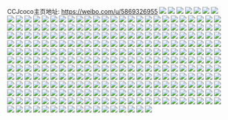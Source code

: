 CCJcoco主页地址: https://weibo.com/u/5869326955 
![](https://wx4.sinaimg.cn/mw2000/006pd63Ngy1h90aq7njvzj32122mdnpd.jpg) 
![](https://wx4.sinaimg.cn/mw2000/006pd63Ngy1h90aq57d75j32152sb4qr.jpg) 
![](https://wx4.sinaimg.cn/mw2000/006pd63Ngy1h90aqal8ekj32c03407wj.jpg) 
![](https://wx4.sinaimg.cn/mw2000/006pd63Ngy1h90aqf4ehrj32632st4qs.jpg) 
![](https://wx4.sinaimg.cn/mw2000/006pd63Ngy1h90aqi2k0nj32c03401ky.jpg) 
![](https://wx4.sinaimg.cn/mw2000/006pd63Ngy1h90aqjzoi2j32c035ikjo.jpg) 
![](https://wx4.sinaimg.cn/mw2000/006pd63Ngy1h90aqlf520j32c02w2u0y.jpg) 
![](https://wx4.sinaimg.cn/mw2000/006pd63Ngy1h90aqoe5ymj32b82lgqv7.jpg) 
![](https://wx4.sinaimg.cn/mw2000/006pd63Ngy1h90aqqhooij31z22qgb2b.jpg) 
![](https://wx4.sinaimg.cn/mw2000/006pd63Ngy1h904kbyiicj30u018v799.jpg) 
![](https://wx4.sinaimg.cn/mw2000/006pd63Ngy1h904kctoxnj30u015tjvs.jpg) 
![](https://wx4.sinaimg.cn/mw2000/006pd63Ngy1h904kb2665j30ym0u0te7.jpg) 
![](https://wx4.sinaimg.cn/mw2000/006pd63Ngy1h904kdmipoj30u0191n20.jpg) 
![](https://wx4.sinaimg.cn/mw2000/006pd63Ngy1h904ke9ielj30u0191799.jpg) 
![](https://wx4.sinaimg.cn/mw2000/006pd63Ngy1h904l7smjvj30ut0u0tdd.jpg) 
![](https://wx4.sinaimg.cn/mw2000/006pd63Ngy1h904l85apfj30u019178r.jpg) 
![](https://wx4.sinaimg.cn/mw2000/006pd63Ngy1h8x3lpt2alj31xx2ohe81.jpg) 
![](https://wx4.sinaimg.cn/mw2000/006pd63Ngy1h8x3loqvghj322439bb29.jpg) 
![](https://wx4.sinaimg.cn/mw2000/006pd63Ngy1h8x3lqgqhej30u015lq7o.jpg) 
![](https://wx4.sinaimg.cn/mw2000/006pd63Ngy1h8x3m4kbncj30u0174ak1.jpg) 
![](https://wx4.sinaimg.cn/mw2000/006pd63Ngy1h8x3mf0ii6j321037ke81.jpg) 
![](https://wx4.sinaimg.cn/mw2000/006pd63Ngy1h8wvnbr777j30u0111jws.jpg) 
![](https://wx4.sinaimg.cn/mw2000/006pd63Ngy1h8wvnexh73j30u01eejxb.jpg) 
![](https://wx4.sinaimg.cn/mw2000/006pd63Ngy1h8wvnleys7j30u014mk8r.jpg) 
![](https://wx4.sinaimg.cn/mw2000/006pd63Ngy1h8wvnn1w8qj30u0140agz.jpg) 
![](https://wx4.sinaimg.cn/mw2000/006pd63Ngy1h8wvnq02l9j30u014gn8x.jpg) 
![](https://wx4.sinaimg.cn/mw2000/006pd63Ngy1h8ubdj8iv9j30u011517y.jpg) 
![](https://wx4.sinaimg.cn/mw2000/006pd63Ngy1h8ubdkqob8j30u014014j.jpg) 
![](https://wx4.sinaimg.cn/mw2000/006pd63Ngy1h8ubdm9ngoj30u010djzz.jpg) 
![](https://wx4.sinaimg.cn/mw2000/006pd63Ngy1h8ubdi7xyoj30u0110dp7.jpg) 
![](https://wx4.sinaimg.cn/mw2000/006pd63Ngy1h8ubdnbci9j30u019tdpj.jpg) 
![](https://wx4.sinaimg.cn/mw2000/006pd63Ngy1h8ubdo3q81j30u015g485.jpg) 
![](https://wx4.sinaimg.cn/mw2000/006pd63Ngy1h8uavdioz1j30u00z2jwf.jpg) 
![](https://wx4.sinaimg.cn/mw2000/006pd63Ngy1h8uave56n9j30u01407ay.jpg) 
![](https://wx4.sinaimg.cn/mw2000/006pd63Ngy1h8uavcwc2pj30u011wgvi.jpg) 
![](https://wx4.sinaimg.cn/mw2000/006pd63Ngy1h8uavf9926j30u0140apc.jpg) 
![](https://wx4.sinaimg.cn/mw2000/006pd63Ngy1h8uavgurmpj30u014o7de.jpg) 
![](https://wx4.sinaimg.cn/mw2000/006pd63Ngy1h8uavq4m2gj30u015vagz.jpg) 
![](https://wx4.sinaimg.cn/mw2000/006pd63Ngy1h8uavjk5z9j30u015ods3.jpg) 
![](https://wx4.sinaimg.cn/mw2000/006pd63Ngy1h8se8o78ouj31sc2ds7wh.jpg) 
![](https://wx4.sinaimg.cn/mw2000/006pd63Nly1h8lzfo6ha4j30u011lwnr.jpg) 
![](https://wx4.sinaimg.cn/mw2000/006pd63Nly1h8lzfedmlsj30u0140gun.jpg) 
![](https://wx4.sinaimg.cn/mw2000/006pd63Nly1h8lzfzgsaxj30u012x46r.jpg) 
![](https://wx4.sinaimg.cn/mw2000/006pd63Nly1h8lzhsipkzj30u014046m.jpg) 
![](https://wx4.sinaimg.cn/mw2000/006pd63Ngy1h8j553e4fxj31mq2dr1kx.jpg) 
![](https://wx4.sinaimg.cn/mw2000/006pd63Ngy1h8j5528nbyj336c2drb2a.jpg) 
![](https://wx4.sinaimg.cn/mw2000/006pd63Ngy1h8j558mipuj336c2dr7wk.jpg) 
![](https://wx4.sinaimg.cn/mw2000/006pd63Ngy1h8j55anm3jj31o02807wi.jpg) 
![](https://wx4.sinaimg.cn/mw2000/006pd63Ngy1h8j55ca27rj31o02804qq.jpg) 
![](https://wx4.sinaimg.cn/mw2000/006pd63Ngy1h8j55fyutfj336c2drqv6.jpg) 
![](https://wx4.sinaimg.cn/mw2000/006pd63Ngy1h8j55dlms4j32ak2so4qq.jpg) 
![](https://wx4.sinaimg.cn/mw2000/006pd63Ngy1h8j555uqn2j336c36ckjo.jpg) 
![](https://wx4.sinaimg.cn/mw2000/006pd63Ngy1h8fmja9kzzj31hw256kjl.jpg) 
![](https://wx4.sinaimg.cn/mw2000/006pd63Ngy1h8fmjbwfxvj31o0280u0x.jpg) 
![](https://wx4.sinaimg.cn/mw2000/006pd63Ngy1h8br6tyo0cj30u0161gt2.jpg) 
![](https://wx4.sinaimg.cn/mw2000/006pd63Ngy1h8bq5z4xnkj30u0189wog.jpg) 
![](https://wx4.sinaimg.cn/mw2000/006pd63Ngy1h8bq63cu47j30u016zqbh.jpg) 
![](https://wx4.sinaimg.cn/mw2000/006pd63Ngy1h8bq62oxpcj30u0140wk0.jpg) 
![](https://wx4.sinaimg.cn/mw2000/006pd63Ngy1h8bq64642uj30u01407ax.jpg) 
![](https://wx4.sinaimg.cn/mw2000/006pd63Ngy1h8bq64wdksj30u012ydng.jpg) 
![](https://wx4.sinaimg.cn/mw2000/006pd63Ngy1h8bq65plp5j30u012pjzc.jpg) 
![](https://wx4.sinaimg.cn/mw2000/006pd63Ngy1h843w2q2z8j31o0280x6p.jpg) 
![](https://wx4.sinaimg.cn/mw2000/006pd63Ngy1h843vyi6d4j30zk1bfn4u.jpg) 
![](https://wx4.sinaimg.cn/mw2000/006pd63Ngy1h843w39ihmj30u0140qaq.jpg) 
![](https://wx4.sinaimg.cn/mw2000/006pd63Ngy1h843w3qg78j30u0140q8m.jpg) 
![](https://wx4.sinaimg.cn/mw2000/006pd63Ngy1h843w0kq2rj32801o07wi.jpg) 
![](https://wx4.sinaimg.cn/mw2000/006pd63Ngy1h843w4201hj31400u0k21.jpg) 
![](https://wx4.sinaimg.cn/mw2000/006pd63Ngy1h843w6zuknj33402c0npf.jpg) 
![](https://wx4.sinaimg.cn/mw2000/006pd63Ngy1h843wcyhrlj33402c07wj.jpg) 
![](https://wx4.sinaimg.cn/mw2000/006pd63Ngy1h843wa8n69j32c0340kjn.jpg) 
![](https://wx4.sinaimg.cn/mw2000/006pd63Ngy1h7zfoya0zsj32c038eqv6.jpg) 
![](https://wx4.sinaimg.cn/mw2000/006pd63Ngy1h7zfowrltvj32c0340e82.jpg) 
![](https://wx4.sinaimg.cn/mw2000/006pd63Ngy1h7zfp3946sj32as36c1l0.jpg) 
![](https://wx4.sinaimg.cn/mw2000/006pd63Ngy1h7zfp60lkpj32c036au0y.jpg) 
![](https://wx4.sinaimg.cn/mw2000/006pd63Ngy1h7ypy4fy2mj32ai3587wj.jpg) 
![](https://wx4.sinaimg.cn/mw2000/006pd63Ngy1h7ypya7qo7j326j33mnpf.jpg) 
![](https://wx4.sinaimg.cn/mw2000/006pd63Ngy1h7ypyfya5ij32bq36cx6q.jpg) 
![](https://wx4.sinaimg.cn/mw2000/006pd63Ngy1h7ypy0pvawj32422f24qq.jpg) 
![](https://wx4.sinaimg.cn/mw2000/006pd63Ngy1h7ypyice8xj32c02u1qv6.jpg) 
![](https://wx4.sinaimg.cn/mw2000/006pd63Ngy1h7ypykmg9dj328m2xtnpe.jpg) 
![](https://wx4.sinaimg.cn/mw2000/006pd63Ngy1h7ypysbfjsj32c0340kjn.jpg) 
![](https://wx4.sinaimg.cn/mw2000/006pd63Ngy1h7xz9b2wq7j30u0140an8.jpg) 
![](https://wx4.sinaimg.cn/mw2000/006pd63Ngy1h7xz9a314lj30u0140dq8.jpg) 
![](https://wx4.sinaimg.cn/mw2000/006pd63Ngy1h7xz9cmzixj30u014wqbh.jpg) 
![](https://wx4.sinaimg.cn/mw2000/006pd63Ngy1h7xz9detfxj30u014046v.jpg) 
![](https://wx4.sinaimg.cn/mw2000/006pd63Ngy1h7xz9e77q6j30u0140aib.jpg) 
![](https://wx4.sinaimg.cn/mw2000/006pd63Ngy1h7xpib84yvj32c0340hdu.jpg) 
![](https://wx4.sinaimg.cn/mw2000/006pd63Ngy1h7xpii1l7dj32c0340qv9.jpg) 
![](https://wx4.sinaimg.cn/mw2000/006pd63Ngy1h7xpi4pcqkj30u01ad4ih.jpg) 
![](https://wx4.sinaimg.cn/mw2000/006pd63Ngy1h7xpimlr32j328j2rw7wi.jpg) 
![](https://wx4.sinaimg.cn/mw2000/006pd63Ngy1h7xpisjkz6j32by36ce84.jpg) 
![](https://wx4.sinaimg.cn/mw2000/006pd63Ngy1h7xpizrub5j322y2nt4qu.jpg) 
![](https://wx4.sinaimg.cn/mw2000/006pd63Ngy1h7xpj3gouqj32922rq1ky.jpg) 
![](https://wx4.sinaimg.cn/mw2000/006pd63Ngy1h7xpj718rpj32622p61ky.jpg) 
![](https://wx4.sinaimg.cn/mw2000/006pd63Ngy1h7xpjcwdhdj31wd2p5e85.jpg) 
![](https://wx4.sinaimg.cn/mw2000/006pd63Ngy1h7nlg26fbvj30u014010y.jpg) 
![](https://wx4.sinaimg.cn/mw2000/006pd63Ngy1h7nlg37tolj30u01t2qiq.jpg) 
![](https://wx4.sinaimg.cn/mw2000/006pd63Ngy1h7nlg6xec4j323l2wqkjl.jpg) 
![](https://wx4.sinaimg.cn/mw2000/006pd63Ngy1h7nlg3mhjmj30u0140wle.jpg) 
![](https://wx4.sinaimg.cn/mw2000/006pd63Ngy1h7nlg4ffxjj30u0140wog.jpg) 
![](https://wx4.sinaimg.cn/mw2000/006pd63Ngy1h7nlg42gudj30u015yn6e.jpg) 
![](https://wx4.sinaimg.cn/mw2000/006pd63Ngy1h7nlg4rsojj30ty1607ci.jpg) 
![](https://wx4.sinaimg.cn/mw2000/006pd63Ngy1h7nlg56qfzj30vk0ty43u.jpg) 
![](https://wx4.sinaimg.cn/mw2000/006pd63Ngy1h7nlg5y742j323531pkjl.jpg) 
![](https://wx4.sinaimg.cn/mw2000/006pd63Ngy1h7mq21g9xrj31nx2537wi.jpg) 
![](https://wx4.sinaimg.cn/mw2000/006pd63Ngy1h7mq1ywosej31ms22ikjl.jpg) 
![](https://wx4.sinaimg.cn/mw2000/006pd63Ngy1h7mq22uxruj31bq1wgnpd.jpg) 
![](https://wx4.sinaimg.cn/mw2000/006pd63Ngy1h7mq24rf5oj31nx2537wi.jpg) 
![](https://wx4.sinaimg.cn/mw2000/006pd63Ngy1h7mq26l1aqj31o0280b2a.jpg) 
![](https://wx4.sinaimg.cn/mw2000/006pd63Ngy1h7mq286owej33402c0hdv.jpg) 
![](https://wx4.sinaimg.cn/mw2000/006pd63Ngy1h7j2cla3n2j31o0280npd.jpg) 
![](https://wx4.sinaimg.cn/mw2000/006pd63Ngy1h7j2cj6gj9j31o0280u0x.jpg) 
![](https://wx4.sinaimg.cn/mw2000/006pd63Ngy1h7gnfyypxdj31wi2latxn.jpg) 
![](https://wx4.sinaimg.cn/mw2000/006pd63Ngy1h7gnepj3aoj31kd20whdu.jpg) 
![](https://wx4.sinaimg.cn/mw2000/006pd63Ngy1h7gnfdwcbwj328c2hr4qq.jpg) 
![](https://wx4.sinaimg.cn/mw2000/006pd63Ngy1h7fk8qcuo9j31o0280qv6.jpg) 
![](https://wx4.sinaimg.cn/mw2000/006pd63Ngy1h7fkbp825ij31560tf7da.jpg) 
![](https://wx4.sinaimg.cn/mw2000/006pd63Ngy1h7fk8sae3qj33402c0e85.jpg) 
![](https://wx4.sinaimg.cn/mw2000/006pd63Ngy1h7fk8z3tcrj313u0tutai.jpg) 
![](https://wx4.sinaimg.cn/mw2000/006pd63Ngy1h7fkafiv8qj32l61ksn9i.jpg) 
![](https://wx4.sinaimg.cn/mw2000/006pd63Ngy1h7fkajiu1jj32t32777wk.jpg) 
![](https://wx4.sinaimg.cn/mw2000/006pd63Ngy1h7fk8wqx44j32bz340npg.jpg) 
![](https://wx4.sinaimg.cn/mw2000/006pd63Ngy1h7f8bs4ijkj32c0340kjq.jpg) 
![](https://wx4.sinaimg.cn/mw2000/006pd63Ngy1h7f8bgdod2j32c0340x6u.jpg) 
![](https://wx4.sinaimg.cn/mw2000/006pd63Ngy1h7f8bvf7f0j321a2ywu10.jpg) 
![](https://wx4.sinaimg.cn/mw2000/006pd63Ngy1h7f8bxel61j31o0280qv5.jpg) 
![](https://wx4.sinaimg.cn/mw2000/006pd63Ngy1h7f8bzgpvaj31o02807wj.jpg) 
![](https://wx4.sinaimg.cn/mw2000/006pd63Ngy1h6wj8157s3j32132mte83.jpg) 
![](https://wx4.sinaimg.cn/mw2000/006pd63Ngy1h6wj82137gj31v225chdt.jpg) 
![](https://wx4.sinaimg.cn/mw2000/006pd63Ngy1h6wj84ewrij32c02jeqmx.jpg) 
![](https://wx4.sinaimg.cn/mw2000/006pd63Ngy1h6wj85gf3cj32rw1ybe82.jpg) 
![](https://wx4.sinaimg.cn/mw2000/006pd63Ngy1h6wj7xumo2j330s283hdu.jpg) 
![](https://wx4.sinaimg.cn/mw2000/006pd63Ngy1h6wj88wpn3j336c36cu11.jpg) 
![](https://wx4.sinaimg.cn/mw2000/006pd63Ngy1h6wj8bv5d0j31l636cu0z.jpg) 
![](https://wx4.sinaimg.cn/mw2000/006pd63Ngy1h6wj8de8ipj30zc1amb29.jpg) 
![](https://wx4.sinaimg.cn/mw2000/006pd63Ngy1h6wj8ehqe0j31by1qf1ky.jpg) 
![](https://wx4.sinaimg.cn/mw2000/006pd63Nly1h6ui7gazbaj32c0340npi.jpg) 
![](https://wx4.sinaimg.cn/mw2000/006pd63Nly1h6ui8d2su0j32af2unnpd.jpg) 
![](https://wx4.sinaimg.cn/mw2000/006pd63Nly1h6ui8i4xlij33402c0qv6.jpg) 
![](https://wx4.sinaimg.cn/mw2000/006pd63Nly1h6ui8kkm8pj31u32cgu0x.jpg) 
![](https://wx4.sinaimg.cn/mw2000/006pd63Nly1h6ui9fbkaij32c0340qv5.jpg) 
![](https://wx4.sinaimg.cn/mw2000/006pd63Nly1h6ui4ppiw8j32c0340qv9.jpg) 
![](https://wx4.sinaimg.cn/mw2000/006pd63Nly1h6ui9mgg4wj32c0340npd.jpg) 
![](https://wx4.sinaimg.cn/mw2000/006pd63Nly1h6uiabz7f3j32c02vrhdw.jpg) 
![](https://wx4.sinaimg.cn/mw2000/006pd63Nly1h6uiar98y0j32ay2tmb2c.jpg) 
![](https://wx4.sinaimg.cn/mw2000/006pd63Nly1h6s8k6xukrj31j71y4ttc.jpg) 
![](https://wx4.sinaimg.cn/mw2000/006pd63Nly1h6s8k4xha4j32132j5npg.jpg) 
![](https://wx4.sinaimg.cn/mw2000/006pd63Nly1h6s8k9gwedj31yw1xowru.jpg) 
![](https://wx4.sinaimg.cn/mw2000/006pd63Nly1h6s8kd3i0yj31qk2hakjn.jpg) 
![](https://wx4.sinaimg.cn/mw2000/006pd63Nly1h6s8k0ubvzj322u2l1u0y.jpg) 
![](https://wx4.sinaimg.cn/mw2000/006pd63Nly1h6s8kfx3dsj32c0340u0y.jpg) 
![](https://wx4.sinaimg.cn/mw2000/006pd63Nly1h6rckv8whrj33402db4qq.jpg) 
![](https://wx4.sinaimg.cn/mw2000/006pd63Nly1h6rcl5hvofj32ul2c0npf.jpg) 
![](https://wx4.sinaimg.cn/mw2000/006pd63Nly1h6rcl1p3oxj32dr36c7wh.jpg) 
![](https://wx4.sinaimg.cn/mw2000/006pd63Nly1h6rclg06cjj31v22ec4qp.jpg) 
![](https://wx4.sinaimg.cn/mw2000/006pd63Nly1h6rcksnkozj327y32f4qt.jpg) 
![](https://wx4.sinaimg.cn/mw2000/006pd63Nly1h6rclbn1udj325g2wlx6u.jpg) 
![](https://wx4.sinaimg.cn/mw2000/006pd63Nly1h6qnjauun9j31o028046a.jpg) 
![](https://wx4.sinaimg.cn/mw2000/006pd63Nly1h6qnjhnpmuj33402c04qt.jpg) 
![](https://wx4.sinaimg.cn/mw2000/006pd63Nly1h6qnjkyf72j31k52d9b2a.jpg) 
![](https://wx4.sinaimg.cn/mw2000/006pd63Nly1h6qnj1s6a0j32802zy7wi.jpg) 
![](https://wx4.sinaimg.cn/mw2000/006pd63Nly1h6qnjo53mdj31kn1zuwnu.jpg) 
![](https://wx4.sinaimg.cn/mw2000/006pd63Nly1h6qnjrk0c4j31k71gewv1.jpg) 
![](https://wx4.sinaimg.cn/mw2000/006pd63Nly1h6qnjxthe8j31o02801ky.jpg) 
![](https://wx4.sinaimg.cn/mw2000/006pd63Nly1h6qnkb3v3gj31gt36cqv6.jpg) 
![](https://wx4.sinaimg.cn/mw2000/006pd63Nly1h6qnkc599gj30pz1a7n07.jpg) 
![](https://wx4.sinaimg.cn/mw2000/006pd63Ngy1h6maehyh4bj32c0340b2b.jpg) 
![](https://wx4.sinaimg.cn/mw2000/006pd63Ngy1h6maeo0myzj31h11slqv5.jpg) 
![](https://wx4.sinaimg.cn/mw2000/006pd63Ngy1h6maelgwxpj31o0280gr0.jpg) 
![](https://wx4.sinaimg.cn/mw2000/006pd63Ngy1h6maeqypevj31kk280kjl.jpg) 
![](https://wx4.sinaimg.cn/mw2000/006pd63Ngy1h6maetmta7j31io2804qq.jpg) 
![](https://wx4.sinaimg.cn/mw2000/006pd63Ngy1h6hsh01w8fj32802yokjl.jpg) 
![](https://wx4.sinaimg.cn/mw2000/006pd63Ngy1h6hsh29durj31o02801kx.jpg) 
![](https://wx4.sinaimg.cn/mw2000/006pd63Ngy1h6hsgws0xrj31o027rx6q.jpg) 
![](https://wx4.sinaimg.cn/mw2000/006pd63Ngy1h622nekpt5j30u00zngwz.jpg) 
![](https://wx4.sinaimg.cn/mw2000/006pd63Ngy1h61sunnocxj32ac2yy4qt.jpg) 
![](https://wx4.sinaimg.cn/mw2000/006pd63Ngy1h61stu1359j32c0340e81.jpg) 
![](https://wx4.sinaimg.cn/mw2000/006pd63Ngy1h61styak1gj32c0340kjl.jpg) 
![](https://wx4.sinaimg.cn/mw2000/006pd63Ngy1h61sudgpnwj32c03401kx.jpg) 
![](https://wx4.sinaimg.cn/mw2000/006pd63Ngy1h61su14vayj32c03407wl.jpg) 
![](https://wx4.sinaimg.cn/mw2000/006pd63Ngy1h61su680krj324030d1kx.jpg) 
![](https://wx4.sinaimg.cn/mw2000/006pd63Ngy1h61su34ngtj32c02xee83.jpg) 
![](https://wx4.sinaimg.cn/mw2000/006pd63Ngy1h67ps4dvhtj31yj2v5x6r.jpg) 
![](https://wx4.sinaimg.cn/mw2000/006pd63Ngy1h61ebety8cj31o02807wi.jpg) 
![](https://wx4.sinaimg.cn/mw2000/006pd63Ngy1h61ebh5kjaj31jo280nkf.jpg) 
![](https://wx4.sinaimg.cn/mw2000/006pd63Ngy1h5vuwesem9j32c0340u0z.jpg) 
![](https://wx4.sinaimg.cn/mw2000/006pd63Ngy1h5vuvwq564j32c0340u0z.jpg) 
![](https://wx4.sinaimg.cn/mw2000/006pd63Ngy1h5vuwh3034j32c0356b2b.jpg) 
![](https://wx4.sinaimg.cn/mw2000/006pd63Ngy1h5vuw5yul5j32c0340qv7.jpg) 
![](https://wx4.sinaimg.cn/mw2000/006pd63Ngy1h5vuwlgnd7j32c0340nph.jpg) 
![](https://wx4.sinaimg.cn/mw2000/006pd63Ngy1h5vuwr2454j32ak2tadqr.jpg) 
![](https://wx4.sinaimg.cn/mw2000/006pd63Ngy1h5vuwulxuoj32c02s17wh.jpg) 
![](https://wx4.sinaimg.cn/mw2000/006pd63Ngy1h5vux0887mj32c030qwoy.jpg) 
![](https://wx4.sinaimg.cn/mw2000/006pd63Ngy1h5qbz30s32j30zo254n5p.jpg) 
![](https://wx4.sinaimg.cn/mw2000/006pd63Ngy1h5qb4aemqzj31o02807wh.jpg) 
![](https://wx4.sinaimg.cn/mw2000/006pd63Ngy1h5qb47ezctj31jd2dsnpd.jpg) 
![](https://wx4.sinaimg.cn/mw2000/006pd63Ngy1h5qb48ydanj31o0280hdt.jpg) 
![](https://wx4.sinaimg.cn/mw2000/006pd63Ngy1h5nxcxafccj31ye2q77wj.jpg) 
![](https://wx4.sinaimg.cn/mw2000/006pd63Ngy1h5nxcuh33oj31ik22ykjl.jpg) 
![](https://wx4.sinaimg.cn/mw2000/006pd63Ngy1h5nxd0j2vgj32692xvx6r.jpg) 
![](https://wx4.sinaimg.cn/mw2000/006pd63Ngy1h5mu1tsxpxj31o02807wi.jpg) 
![](https://wx4.sinaimg.cn/mw2000/006pd63Ngy1h5lc7d6uycj31sc2ds4qq.jpg) 
![](https://wx4.sinaimg.cn/mw2000/006pd63Ngy1h5lc7s106aj31o02804qr.jpg) 
![](https://wx4.sinaimg.cn/mw2000/006pd63Ngy1h5lc8d2x1kj31mv280e84.jpg) 
![](https://wx4.sinaimg.cn/mw2000/006pd63Ngy1h5lc8fusoij32np2511ky.jpg) 
![](https://wx4.sinaimg.cn/mw2000/006pd63Ngy1h5lc8udwzkj32c0340x6q.jpg) 
![](https://wx4.sinaimg.cn/mw2000/006pd63Ngy1h5lc72fk7fj320e32wqv7.jpg) 
![](https://wx4.sinaimg.cn/mw2000/006pd63Ngy1h5lc8wci98j32c0340b29.jpg) 
![](https://wx4.sinaimg.cn/mw2000/006pd63Ngy1h5lc8zdofnj32c0340hdu.jpg) 
![](https://wx4.sinaimg.cn/mw2000/006pd63Ngy1h5dgqgasroj30vw163wny.jpg) 
![](https://wx4.sinaimg.cn/mw2000/006pd63Ngy1h5dgqi8ohvj31ix280e81.jpg) 
![](https://wx4.sinaimg.cn/mw2000/006pd63Ngy1h5dgqk3ffdj31h5280b29.jpg) 
![](https://wx4.sinaimg.cn/mw2000/006pd63Ngy1h532bneir4j312u0lrthv.jpg) 
![](https://wx4.sinaimg.cn/mw2000/006pd63Ngy1h531up0owfj32c03401ky.jpg) 
![](https://wx4.sinaimg.cn/mw2000/006pd63Ngy1h531v25cdwj30zo254hdt.jpg) 
![](https://wx4.sinaimg.cn/mw2000/006pd63Ngy1h531ukaicwj32b522ne82.jpg) 
![](https://wx4.sinaimg.cn/mw2000/006pd63Ngy1h531ulqm5kj32c0340b2a.jpg) 
![](https://wx4.sinaimg.cn/mw2000/006pd63Ngy1h531uxglaej328x2c21kz.jpg) 
![](https://wx4.sinaimg.cn/mw2000/006pd63Ngy1h531uncujkj32c0340x6p.jpg) 
![](https://wx4.sinaimg.cn/mw2000/006pd63Ngy1h531uh84wxj32c03404qr.jpg) 
![](https://wx4.sinaimg.cn/mw2000/006pd63Ngy1h531v7e1uxj31ke22tu0x.jpg) 
![](https://wx4.sinaimg.cn/mw2000/006pd63Ngy1h4zk1tn8smj30vr0zuwyi.jpg) 
![](https://wx4.sinaimg.cn/mw2000/006pd63Ngy1h4zk1vwattj32c03404qq.jpg) 
![](https://wx4.sinaimg.cn/mw2000/006pd63Ngy1h4zk1utvpij31621kle81.jpg) 
![](https://wx4.sinaimg.cn/mw2000/006pd63Ngy1h4zk209e0rj31yc2pm7wm.jpg) 
![](https://wx4.sinaimg.cn/mw2000/006pd63Ngy1h4zk22qwqfj31m027t4qq.jpg) 
![](https://wx4.sinaimg.cn/mw2000/006pd63Ngy1h4zk25l5ofj31pi2kf4qr.jpg) 
![](https://wx4.sinaimg.cn/mw2000/006pd63Ngy1h4zwdposlyj31lw23iqv6.jpg) 
![](https://wx4.sinaimg.cn/mw2000/006pd63Ngy1h4zwdnht82j31o02817wj.jpg) 
![](https://wx4.sinaimg.cn/mw2000/006pd63Ngy1h4zwdkvu6mj31lw22phdu.jpg) 
![](https://wx4.sinaimg.cn/mw2000/006pd63Ngy1h4z8pf557vj30zo256e4t.jpg) 
![](https://wx4.sinaimg.cn/mw2000/006pd63Ngy1h4xog32p55j31o0280npd.jpg) 
![](https://wx4.sinaimg.cn/mw2000/006pd63Ngy1h4xofkjwuvj32c03404qs.jpg) 
![](https://wx4.sinaimg.cn/mw2000/006pd63Ngy1h4xofpzslkj32782wru11.jpg) 
![](https://wx4.sinaimg.cn/mw2000/006pd63Ngy1h4xofiopy1j31400u0wmj.jpg) 
![](https://wx4.sinaimg.cn/mw2000/006pd63Ngy1h4xofwde1mj31xa2pa4qs.jpg) 
![](https://wx4.sinaimg.cn/mw2000/006pd63Ngy1h4xofi5pi8j32lr3h04qs.jpg) 
![](https://wx4.sinaimg.cn/mw2000/006pd63Ngy1h4xoft6y7pj32c0340b2c.jpg) 
![](https://wx4.sinaimg.cn/mw2000/006pd63Ngy1h4xofmar9sj32c0340npg.jpg) 
![](https://wx4.sinaimg.cn/mw2000/006pd63Ngy1h4xofzyau5j31nr2f7e83.jpg) 
![](https://wx4.sinaimg.cn/mw2000/006pd63Ngy1h4xnlgb03bj30sx0uitnq.jpg) 
![](https://wx4.sinaimg.cn/mw2000/006pd63Ngy1h4xf801kglj31be0zknct.jpg) 
![](https://wx4.sinaimg.cn/mw2000/006pd63Ngy1h4xf8978vij31yk3174qt.jpg) 
![](https://wx4.sinaimg.cn/mw2000/006pd63Ngy1h4xf8hibc9j310t1ew1fk.jpg) 
![](https://wx4.sinaimg.cn/mw2000/006pd63Ngy1h4xf8f631yj32lr3h0b2e.jpg) 
![](https://wx4.sinaimg.cn/mw2000/006pd63Ngy1h4xf8j1ljfj32c0340x6p.jpg) 
![](https://wx4.sinaimg.cn/mw2000/006pd63Ngy1h4xf8l62inj32ay3404qq.jpg) 
![](https://wx4.sinaimg.cn/mw2000/006pd63Ngy1h4xf9338m6j32c03407wl.jpg) 
![](https://wx4.sinaimg.cn/mw2000/006pd63Ngy1h4xf9jatq2j322j340u11.jpg) 
![](https://wx4.sinaimg.cn/mw2000/006pd63Ngy1h4v3yecxpxj32c0340hdv.jpg) 
![](https://wx4.sinaimg.cn/mw2000/006pd63Ngy1h4v3yg4sqvj32c03401l0.jpg) 
![](https://wx4.sinaimg.cn/mw2000/006pd63Ngy1h4v3yi8of0j32c0340e84.jpg) 
![](https://wx4.sinaimg.cn/mw2000/006pd63Ngy1h4v3ylkrvyj32c0340x6s.jpg) 
![](https://wx4.sinaimg.cn/mw2000/006pd63Ngy1h4v3yczdgzj32c03401l0.jpg) 
![](https://wx4.sinaimg.cn/mw2000/006pd63Ngy1h4v3yn0pekj32c03407wk.jpg) 
![](https://wx4.sinaimg.cn/mw2000/006pd63Ngy1h4v3yq8ycmj31o02807wi.jpg) 
![](https://wx4.sinaimg.cn/mw2000/006pd63Ngy1h4r4p9mdxrj32c03407wk.jpg) 
![](https://wx4.sinaimg.cn/mw2000/006pd63Ngy1h4r2v5fpa4j31tg2564qp.jpg) 
![](https://wx4.sinaimg.cn/mw2000/006pd63Ngy1h4r2v47t4sj30zo0qrtg4.jpg) 
![](https://wx4.sinaimg.cn/mw2000/006pd63Ngy1h4r2v69nxnj31g7256b29.jpg) 
![](https://wx4.sinaimg.cn/mw2000/006pd63Ngy1h4r2v70kuej30zo0u6wwg.jpg) 
![](https://wx4.sinaimg.cn/mw2000/006pd63Ngy1h4r2v8zml4j330629q4qs.jpg) 
![](https://wx4.sinaimg.cn/mw2000/006pd63Ngy1h4r2vd9a2pj32c0340e83.jpg) 
![](https://wx4.sinaimg.cn/mw2000/006pd63Ngy1h4r2vf4rluj30xf168ki7.jpg) 
![](https://wx4.sinaimg.cn/mw2000/006pd63Ngy1h4r2vad57pj32c0340u0y.jpg) 
![](https://wx4.sinaimg.cn/mw2000/006pd63Ngy1h4pitlpeh4j316o1kwe51.jpg) 
![](https://wx4.sinaimg.cn/mw2000/006pd63Ngy1h4pitkkfbgj32c038eb2a.jpg) 
![](https://wx4.sinaimg.cn/mw2000/006pd63Ngy1h4pitqz9y9j32at340npg.jpg) 
![](https://wx4.sinaimg.cn/mw2000/006pd63Ngy1h4pitnk16qj30x40k4gv7.jpg) 
![](https://wx4.sinaimg.cn/mw2000/006pd63Ngy1h4pitj5e2ij326p2ys7wj.jpg) 
![](https://wx4.sinaimg.cn/mw2000/006pd63Ngy1h4pitsxxt6j32c0340b29.jpg) 
![](https://wx4.sinaimg.cn/mw2000/006pd63Ngy1h4pitgdrfwj31t82lxx6q.jpg) 
![](https://wx4.sinaimg.cn/mw2000/006pd63Ngy1h4pitt9xz9j30eg0ei3zl.jpg) 
![](https://wx4.sinaimg.cn/mw2000/006pd63Ngy1h47chodbzej32ao2ljhdu.jpg) 
![](https://wx4.sinaimg.cn/mw2000/006pd63Ngy1h47chl95swj31o02801ky.jpg) 
![](https://wx4.sinaimg.cn/mw2000/006pd63Ngy1h47chq9stwj33402c04qq.jpg) 
![](https://wx4.sinaimg.cn/mw2000/006pd63Nly1h3yjmbfqqzj32c0340qv5.jpg) 
![](https://wx4.sinaimg.cn/mw2000/006pd63Nly1h3yjmnhejsj32c0340npd.jpg) 
![](https://wx4.sinaimg.cn/mw2000/006pd63Nly1h3yjmefr71j32c02rj1ky.jpg) 
![](https://wx4.sinaimg.cn/mw2000/006pd63Nly1h3yjmaijilj32c0340hdu.jpg) 
![](https://wx4.sinaimg.cn/mw2000/006pd63Nly1h3yjmmbxozj32bi2y5e85.jpg) 
![](https://wx4.sinaimg.cn/mw2000/006pd63Nly1h3yjmdfq74j33402by4qs.jpg) 
![](https://wx4.sinaimg.cn/mw2000/006pd63Nly1h3yjmfhx2xj32c0340e82.jpg) 
![](https://wx4.sinaimg.cn/mw2000/006pd63Nly1h3yjmoxne9j32c02xq1ky.jpg) 
![](https://wx4.sinaimg.cn/mw2000/006pd63Nly1h3yjmiidwqj325p2xlx6r.jpg) 
![](https://wx4.sinaimg.cn/mw2000/006pd63Ngy1h3o89kaugsj32c03407wi.jpg) 
![](https://wx4.sinaimg.cn/mw2000/006pd63Ngy1h3o89oerjcj32c0340npf.jpg) 
![](https://wx4.sinaimg.cn/mw2000/006pd63Ngy1h3o89qa1baj32c03401l0.jpg) 
![](https://wx4.sinaimg.cn/mw2000/006pd63Ngy1h3o89s31tej31z52nfx6r.jpg) 
![](https://wx4.sinaimg.cn/mw2000/006pd63Ngy1h3o89jauyjj31b81uzb2a.jpg) 
![](https://wx4.sinaimg.cn/mw2000/006pd63Ngy1h3o89tmkujj31we2qab2c.jpg) 
![](https://wx4.sinaimg.cn/mw2000/006pd63Ngy1h3o89znoo4j32c0340qv7.jpg) 
![](https://wx4.sinaimg.cn/mw2000/006pd63Ngy1h3o89uesunj31hc0u0k4d.jpg) 
![](https://wx4.sinaimg.cn/mw2000/006pd63Ngy1h3h6q1dl5dj32kk2e5kjn.jpg) 
![](https://wx4.sinaimg.cn/mw2000/006pd63Ngy1h3h6q57xmuj32232ew000.jpg) 
![](https://wx4.sinaimg.cn/mw2000/006pd63Ngy1h3h6qfq3h9j320r2o8b2a.jpg) 
![](https://wx4.sinaimg.cn/mw2000/006pd63Ngy1h3h6qa04ixj32c02mvb2b.jpg) 
![](https://wx4.sinaimg.cn/mw2000/006pd63Ngy1h3h6qn9vr9j31yw2mnnpe.jpg) 
![](https://wx4.sinaimg.cn/mw2000/006pd63Ngy1h3h6qtbwdjj321r2j8qv6.jpg) 
